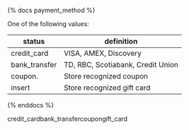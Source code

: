 {% docs payment_method %}

One of the following values:

|  status          |  definition                                   |
|------------------|-----------------------------------------------|
|  credit_card     |  VISA, AMEX, Discovery                        |
|  bank_transfer   |  TD, RBC, Scotiabank, Credit Union            |
|  coupon.         |  Store recognized coupon                      | 
|  insert          |  Store recognized gift card                   |



{% enddocs %}

credit_cardbank_transfercoupongift_card